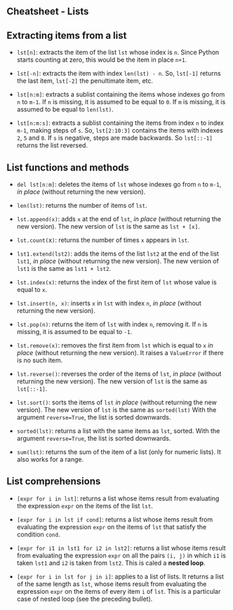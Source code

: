 ## Cheatsheet - Lists


## Extracting items from a list

* `lst[n]`: extracts the item of the list `lst` whose index is `n`. Since Python starts counting at zero, this would be the item in place `n+1`.

* `lst[-n]`: extracts the item with index `len(lst) - n`. So, `lst[-1]` returns the last item, `lst[-2]` the penultimate item, etc.

* `lst[n:m]`: extracts a sublist containing the items whose indexes go from `n` to `m-1`. If `n` is missing, it is assumed to be equal to `0`. If `m` is missing, it is assumed to be equal to `len(lst)`.

* `lst[n:m:s]`: extracts a sublist containing the items from index `n` to index `m-1`, making steps of `s`. So, `lst[2:10:3]` contains the items with indexes `2`, `5` and `8`. If `s` is negative, steps are made backwards. So `lst[::-1]` returns the list reversed.

## List functions and methods

* `del lst[n:m]`: deletes the items of `lst` whose indexes go from `n` to `m-1`, *in place* (without returning the new version).

* `len(lst)`: returns the number of items of `lst`.

* `lst.append(x)`: adds `x` at the end of `lst`, *in place* (without returning the new version). The new version of `lst` is the same as `lst + [x]`.

* `lst.count(`x`)`: returns the number of times `x` appears in `lst`.

* `lst1.extend(lst2)`: adds the items of the list `lst2` at the end of the list `lst1`, *in place* (without returning the new version). The new version of `lst1` is the same as `lst1 + lst2`.

* `lst.index(x)`: returns the index of the first item of `lst` whose value is equal to `x`.

* `lst.insert(n, x)`: inserts `x` in `lst` with index `n`, *in place* (without returning the new version).

* `lst.pop(n)`: returns the item of `lst` with index `n`, removing it. If `n` is missing, it is assumed to be equal to `-1`.

* `lst.remove(x)`: removes the first item from `lst` which is equal to `x` *in place* (without returning the new version). It raises a `ValueError` if there is no such item.

* `lst.reverse()`: reverses the order of the items of `lst`, *in place* (without returning the new version). The new version of `lst` is the same as `lst[::-1]`.

* `lst.sort()`: sorts the items of `lst` *in place* (without returning the new version). The new version of `lst` is the same as `sorted(lst)` With the argument `reverse=True`, the list is sorted downwards.

* `sorted(lst)`: returns a list with the same items as `lst`, sorted. With the argument `reverse=True`, the list is sorted downwards.

* `sum(lst)`: returns the sum of the item of a list (only for numeric lists). It also works for a range.

## List comprehensions

* `[expr for i in lst]`: returns a list whose items result from evaluating the expression `expr` on the items of the list `lst`.

* `[expr for i in lst if cond]`: returns a list whose items result from evaluating the expression `expr` on the items of `lst` that satisfy the condition `cond`.

* `[expr for i1 in lst1 for i2 in lst2]`: returns a list whose items result from evaluating the expression `expr` on all the pairs `(i, j)` in which `i1` is taken `lst1` and `i2` is taken from `lst2`. This is caled a **nested loop**.

* `[expr for i in lst for j in i]`: applies to a list of lists. It returns a list of the same length as `lst`, whose items result from evaluating the expression `expr` on the items of every item `i` of `lst`. This is a particular case of nested loop (see the preceding bullet).
 

